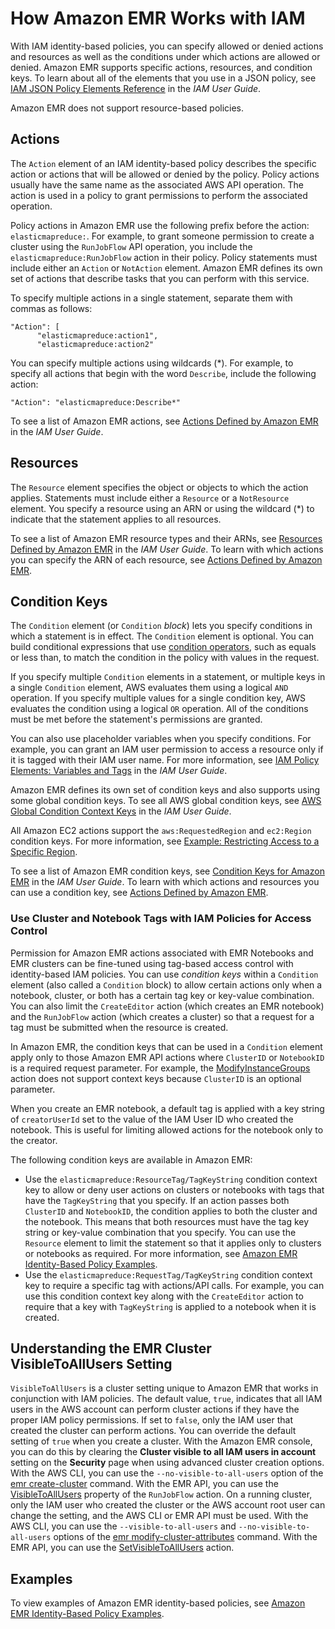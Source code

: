 # How Amazon EMR Works with IAM<a name="security_iam_emr-with-iam"></a>

With IAM identity\-based policies, you can specify allowed or denied actions and resources as well as the conditions under which actions are allowed or denied\. Amazon EMR supports specific actions, resources, and condition keys\. To learn about all of the elements that you use in a JSON policy, see [IAM JSON Policy Elements Reference](https://docs.aws.amazon.com/IAM/latest/UserGuide/reference_policies_elements.html) in the *IAM User Guide*\.

Amazon EMR does not support resource\-based policies\.

## Actions<a name="security_iam_emr-with-iam-id-based-policies-actions"></a>

The `Action` element of an IAM identity\-based policy describes the specific action or actions that will be allowed or denied by the policy\. Policy actions usually have the same name as the associated AWS API operation\. The action is used in a policy to grant permissions to perform the associated operation\. 

Policy actions in Amazon EMR use the following prefix before the action: `elasticmapreduce:`\. For example, to grant someone permission to create a cluster using the `RunJobFlow` API operation, you include the `elasticmapreduce:RunJobFlow` action in their policy\. Policy statements must include either an `Action` or `NotAction` element\. Amazon EMR defines its own set of actions that describe tasks that you can perform with this service\.

To specify multiple actions in a single statement, separate them with commas as follows:

```
"Action": [
      "elasticmapreduce:action1",
      "elasticmapreduce:action2"
```

You can specify multiple actions using wildcards \(\*\)\. For example, to specify all actions that begin with the word `Describe`, include the following action:

```
"Action": "elasticmapreduce:Describe*"
```

To see a list of Amazon EMR actions, see [Actions Defined by Amazon EMR](https://docs.aws.amazon.com/IAM/latest/UserGuide/list_amazonelasticmapreduce.html#amazonelasticmapreduce-actions-as-permissions) in the *IAM User Guide*\.

## Resources<a name="security_iam_emr-with-iam-id-based-policies-resources"></a>

The `Resource` element specifies the object or objects to which the action applies\. Statements must include either a `Resource` or a `NotResource` element\. You specify a resource using an ARN or using the wildcard \(\*\) to indicate that the statement applies to all resources\.

To see a list of Amazon EMR resource types and their ARNs, see [Resources Defined by Amazon EMR](https://docs.aws.amazon.com/IAM/latest/UserGuide/list_amazonelasticmapreduce.html#amazonelasticmapreduce-resources-for-iam-policies) in the *IAM User Guide*\. To learn with which actions you can specify the ARN of each resource, see [Actions Defined by Amazon EMR](https://docs.aws.amazon.com/IAM/latest/UserGuide/list_amazonelasticmapreduce.html#amazonelasticmapreduce-actions-as-permissions)\.

## Condition Keys<a name="security_iam_emr-with-iam-id-based-policies-conditionkeys"></a>

The `Condition` element \(or `Condition` *block*\) lets you specify conditions in which a statement is in effect\. The `Condition` element is optional\. You can build conditional expressions that use [condition operators](https://docs.aws.amazon.com/IAM/latest/UserGuide/reference_policies_elements_condition_operators.html), such as equals or less than, to match the condition in the policy with values in the request\. 

If you specify multiple `Condition` elements in a statement, or multiple keys in a single `Condition` element, AWS evaluates them using a logical `AND` operation\. If you specify multiple values for a single condition key, AWS evaluates the condition using a logical `OR` operation\. All of the conditions must be met before the statement's permissions are granted\.

You can also use placeholder variables when you specify conditions\. For example, you can grant an IAM user permission to access a resource only if it is tagged with their IAM user name\. For more information, see [IAM Policy Elements: Variables and Tags](https://docs.aws.amazon.com/IAM/latest/UserGuide/reference_policies_variables.html) in the *IAM User Guide*\. 

Amazon EMR defines its own set of condition keys and also supports using some global condition keys\. To see all AWS global condition keys, see [AWS Global Condition Context Keys](https://docs.aws.amazon.com/IAM/latest/UserGuide/reference_policies_condition-keys.html) in the *IAM User Guide*\.



 All Amazon EC2 actions support the `aws:RequestedRegion` and `ec2:Region` condition keys\. For more information, see [Example: Restricting Access to a Specific Region](https://docs.aws.amazon.com/AWSEC2/latest/UserGuide/ExamplePolicies_EC2.html#iam-example-region)\. 

To see a list of Amazon EMR condition keys, see [Condition Keys for Amazon EMR](https://docs.aws.amazon.com/IAM/latest/UserGuide/list_amazonelasticmapreduce.html#amazonelasticmapreduce-policy-keys) in the *IAM User Guide*\. To learn with which actions and resources you can use a condition key, see [Actions Defined by Amazon EMR](https://docs.aws.amazon.com/IAM/latest/UserGuide/list_amazonelasticmapreduce.html#amazonelasticmapreduce-actions-as-permissions)\.

### Use Cluster and Notebook Tags with IAM Policies for Access Control<a name="emr-tag-based-access"></a>

Permission for Amazon EMR actions associated with EMR Notebooks and EMR clusters can be fine\-tuned using tag\-based access control with identity\-based IAM policies\. You can use *condition keys* within a `Condition` element \(also called a `Condition` block\) to allow certain actions only when a notebook, cluster, or both has a certain tag key or key\-value combination\. You can also limit the `CreateEditor` action \(which creates an EMR notebook\) and the `RunJobFlow` action \(which creates a cluster\) so that a request for a tag must be submitted when the resource is created\.

In Amazon EMR, the condition keys that can be used in a `Condition` element apply only to those Amazon EMR API actions where `ClusterID` or `NotebookID` is a required request parameter\. For example, the [ModifyInstanceGroups](https://docs.aws.amazon.com/ElasticMapReduce/latest/API/API_ModifyInstanceGroups.html) action does not support context keys because `ClusterID` is an optional parameter\.

When you create an EMR notebook, a default tag is applied with a key string of `creatorUserId` set to the value of the IAM User ID who created the notebook\. This is useful for limiting allowed actions for the notebook only to the creator\.

The following condition keys are available in Amazon EMR:
+ Use the `elasticmapreduce:ResourceTag/TagKeyString` condition context key to allow or deny user actions on clusters or notebooks with tags that have the `TagKeyString` that you specify\. If an action passes both `ClusterID` and `NotebookID`, the condition applies to both the cluster and the notebook\. This means that both resources must have the tag key string or key\-value combination that you specify\. You can use the `Resource` element to limit the statement so that it applies only to clusters or notebooks as required\. For more information, see [Amazon EMR Identity\-Based Policy Examples](security_iam_id-based-policy-examples.md)\.
+ Use the `elasticmapreduce:RequestTag/TagKeyString` condition context key to require a specific tag with actions/API calls\. For example, you can use this condition context key along with the `CreateEditor` action to require that a key with `TagKeyString` is applied to a notebook when it is created\.

## Understanding the EMR Cluster VisibleToAllUsers Setting<a name="security_set_visible_to_all_users"></a>

`VisibleToAllUsers` is a cluster setting unique to Amazon EMR that works in conjunction with IAM policies\. The default value, `true`, indicates that all IAM users in the AWS account can perform cluster actions if they have the proper IAM policy permissions\. If set to `false`, only the IAM user that created the cluster can perform actions\. You can override the default setting of `true` when you create a cluster\. With the Amazon EMR console, you can do this by clearing the **Cluster visible to all IAM users in account** setting on the **Security** page when using advanced cluster creation options\. With the AWS CLI, you can use the `--no-visible-to-all-users` option of the [emr create\-cluster](https://awscli.amazonaws.com/v2/documentation/api/latest/reference/emr/create-cluster.html) command\. With the EMR API, you can use the [VisibleToAllUsers](https://docs.aws.amazon.com/emr/latest/APIReference/API_RunJobFlow.html#EMR-RunJobFlow-request-VisibleToAllUsers) property of the `RunJobFlow` action\. On a running cluster, only the IAM user who created the cluster or the AWS account root user can change the setting, and the AWS CLI or EMR API must be used\. With the AWS CLI, you can use the `--visible-to-all-users` and `--no-visible-to-all-users` options of the [emr modify\-cluster\-attributes](https://awscli.amazonaws.com/v2/documentation/api/latest/reference/emr/modify-instance-groups.html) command\. With the EMR API, you can use the [SetVisibleToAllUsers](https://docs.aws.amazon.com/emr/latest/APIReference/API_SetVisibleToAllUsers.html) action\.

## Examples<a name="security_iam_emr-with-iam-id-based-policies-examples"></a>

To view examples of Amazon EMR identity\-based policies, see [Amazon EMR Identity\-Based Policy Examples](security_iam_id-based-policy-examples.md)\.